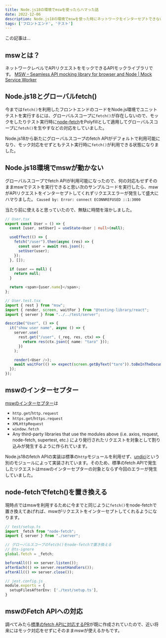 ```yaml
---
title: Node.js18の環境でmswを使ったらハマった話
date: 2022-12-06
description: Node.js18の環境でmswを使った時にネットワークをインターセプトできない問題にハマった話です
tags: ['フロントエンド', 'テスト']
---
```


この記事は...

## mswとは？
ネットワークレベルでAPIリクエストをモックできるAPIモックライブラリです。
[MSW – Seamless API mocking library for browser and Node \| Mock Service Worker](https://mswjs.io/)

## Node.js18とグローバルfetch()
今までは`fetch()`を利用したフロントエンドのコードをNode.js環境でユニットテストを実行するには、グローバルスコープに`fetch()`が存在しないので、モックをしたりテスト実行時に[node-fetch](https://github.com/node-fetch/node-fetch)をPolyfillとして適用してグローバルスコープに`fetch()`を生やすなどの対応をしていました。

Node.js18から新たにグローバルスコープのfetch APIがデフォルトで利用可能になり、モック対応をせずともテスト実行時に`fetch()`が利用できる状態になりました。

## Node.js18環境でmswが動かない
グローバルスコープでfetch APIが利用可能になったので、何の対応もせずそのままmswでテストを実行できると思い次のサンプルコードを実行したら、mswがAPIリクエストをインターセプトしてくれずリクエスエラーが発生して盛大にハマりました。
`Caused by: Error: connect ECONNREFUSED ::1:3000`

当たり前に使えると思っていたので、無駄に時間を溶かしました。

```ts
// User.tsx
export const User = () => {
  const [user, setUser] = useState<User | null>(null);

  useEffect(() => {
    fetch("/user").then(async (res) => {
      const user = await res.json();
      setUser(user);
    });
  }, []);

  if (user == null) {
    return null;
  }

  return <span>{user.name}</span>;
};

// User.test.tsx
import { rest } from "msw";
import { render, screen, waitFor } from "@testing-library/react";
import { server } from "../../test/server";

describe("User", () => {
  it("show user name", async () => {
    server.use(
      rest.get("/user", (_req, res, ctx) => {
        return res(ctx.json({ name: "taro" }));
      })
    );

    render(<User />);
    await waitFor(() => expect(screen.getByText("taro")).toBeInTheDocument());
  });
});
```

## mswのインターセプター
[mswのインターセプター](https://github.com/mswjs/interceptors)は
- `http.get`/`http.request`
- `https.get`/`https.request`
- `XMLHttpRequest`
- `window.fetch`
- Any third-party libraries that use the modules above (i.e. axios, request, node-fetch, supertest, etc.)
により発行されたリクエストを対象として割り込みが発生するように作られています。

Node.js18のfetch APIの実装は標準の`http`モジュールを利用せず、[undici](https://github.com/nodejs/undici)という別のモジュールによって実装されています。そのため、標準のfetch APIで発生したリクエストはmswのインターセプターの対象とならず今回のエラーが発生していました。

## node-fetchでfetch()を置き換える
現時点ではmswを利用するために今までと同じように`fetch()`をnode-fetchで置き換えてあげれば、mswがリクエストをインターセプトしてくれるようになります。

```ts
// test/setup.ts
import _fetch from "node-fetch";
import { server } from "./server";

// グローバルスコープのfetch()をnode-fetchで置き換える
// @ts-ignore
global.fetch = _fetch;

beforeAll(() => server.listen());
afterEach(() => server.resetHandlers());
afterAll(() => server.close());

// jest.config.js
module.exports = {
  setupFilesAfterEnv: ['./test/setup.ts'], 
}
```

## mswのFetch APIへの対応
調べてみたら[標準のfetch APIに対応するPR](https://github.com/mswjs/interceptors/pull/283)が既に作成されていたので、近い将来にはモック対応をせずにそのままmswが使えるかもです。
